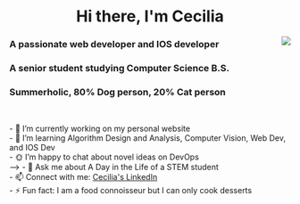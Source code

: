 <!--img align="center" width=100% src="https://cdn.pixabay.com/photo/2022/05/08/16/54/artwork-7182495_1280.jpg"-->
<h1 align="center">Hi there, I'm Cecilia</h1>
<img align="right" src="https://media4.giphy.com/media/v1.Y2lkPTc5MGI3NjExODVkcWdsemJhaWwzYzUxdzhjZ2Q5ajJ2enRpZjA4bDM3aW91cGRjbiZlcD12MV9pbnRlcm5hbF9naWZfYnlfaWQmY3Q9cw/KbZpf5WCAsCMJPrszF/giphy.gif">

<h3 align="left">A passionate web developer and IOS developer</h3>
<h3 align="left">A senior student studying Computer Science B.S.</h3>
<h3 align="left">Summerholic, 80% Dog person, 20% Cat person</h3>
<br>
<p>
  - 🔭 I’m currently working on my personal website<br>
- 🌱 I’m learning Algorithm Design and Analysis, Computer Vision, Web Dev, and IOS Dev<br>
<!-- - 👯 I’m looking to collaborate on an IOS App Dev<br-->
- 🌞 I’m happy to chat about novel ideas on DevOps<br> -->
- 💬 Ask me about A Day in the Life of a STEM student<br>
- 📫 Connect with me: <a href = "https://www.linkedin.com/in/cecilia-liu-2a9474250/">Cecilia's LinkedIn</a><br>
- ⚡ Fun fact: I am a food connoisseur but I can only cook desserts
</p>

